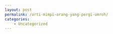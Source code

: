 ```yaml
---
layout: post
permalink: /arti-mimpi-orang-yang-pergi-umroh/
categories:
    - Uncategorized
---
```


